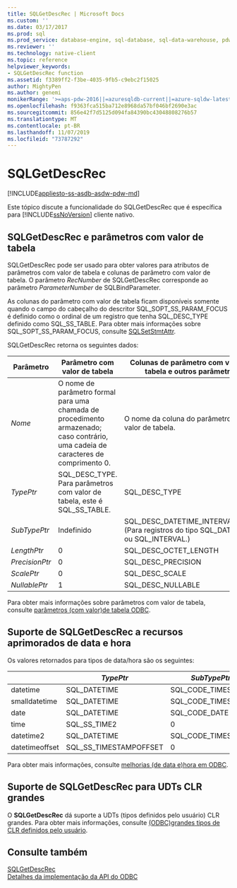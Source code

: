 ```yaml
---
title: SQLGetDescRec | Microsoft Docs
ms.custom: ''
ms.date: 03/17/2017
ms.prod: sql
ms.prod_service: database-engine, sql-database, sql-data-warehouse, pdw
ms.reviewer: ''
ms.technology: native-client
ms.topic: reference
helpviewer_keywords:
- SQLGetDescRec function
ms.assetid: f3389ff2-f3be-4035-9fb5-c9ebc2f15025
author: MightyPen
ms.author: genemi
monikerRange: '>=aps-pdw-2016||=azuresqldb-current||=azure-sqldw-latest||>=sql-server-2016||=sqlallproducts-allversions||>=sql-server-linux-2017||=azuresqldb-mi-current'
ms.openlocfilehash: f9363fca515ba712e8968da57bf046bf2690e3ac
ms.sourcegitcommit: 856e42f7d5125d094fa84390bc43048808276b57
ms.translationtype: MT
ms.contentlocale: pt-BR
ms.lasthandoff: 11/07/2019
ms.locfileid: "73787292"
---
```

# <a name="sqlgetdescrec"></a>SQLGetDescRec
[!INCLUDE[appliesto-ss-asdb-asdw-pdw-md](../../includes/appliesto-ss-asdb-asdw-pdw-md.md)]

  Este tópico discute a funcionalidade do SQLGetDescRec que é específica para [!INCLUDE[ssNoVersion](../../includes/ssnoversion-md.md)] cliente nativo.  
  
## <a name="sqlgetdescrec-and-table-valued-parameters"></a>SQLGetDescRec e parâmetros com valor de tabela  
 SQLGetDescRec pode ser usado para obter valores para atributos de parâmetros com valor de tabela e colunas de parâmetro com valor de tabela. O parâmetro *RecNumber* de SQLGetDescRec corresponde ao parâmetro *ParameterNumber* de SQLBindParameter.  
  
 As colunas do parâmetro com valor de tabela ficam disponíveis somente quando o campo do cabeçalho do descritor SQL_SOPT_SS_PARAM_FOCUS é definido como o ordinal de um registro que tenha SQL_DESC_TYPE definido como SQL_SS_TABLE. Para obter mais informações sobre SQL_SOPT_SS_PARAM_FOCUS, consulte [SQLSetStmtAttr](../../relational-databases/native-client-odbc-api/sqlsetstmtattr.md).  
  
 SQLGetDescRec retorna os seguintes dados:  
  
|Parâmetro|Parâmetro com valor de tabela|Colunas de parâmetro com valor de tabela e outros parâmetros|  
|---------------|-----------------------------|----------------------------------------------------------|  
|*Nome*|O nome de parâmetro formal para uma chamada de procedimento armazenado; caso contrário, uma cadeia de caracteres de comprimento 0.|O nome da coluna do parâmetro com valor de tabela.|  
|*TypePtr*|SQL_DESC_TYPE. Para parâmetros com valor de tabela, este é SQL_SS_TABLE.|SQL_DESC_TYPE|  
|*SubTypePtr*|Indefinido|SQL_DESC_DATETIME_INTERVAL_CODE (Para registros do tipo SQL_DATETIME ou SQL_INTERVAL.)|  
|*LengthPtr*|0|SQL_DESC_OCTET_LENGTH|  
|*PrecisionPtr*|0|SQL_DESC_PRECISION|  
|*ScalePtr*|0|SQL_DESC_SCALE|  
|*NullablePtr*|1|SQL_DESC_NULLABLE|  
  
 Para obter mais informações sobre parâmetros com valor de tabela, consulte [parâmetros &#40;com valor&#41;de tabela ODBC](../../relational-databases/native-client-odbc-table-valued-parameters/table-valued-parameters-odbc.md).  
  
## <a name="sqlgetdescrec-support-for-enhanced-date-and-time-features"></a>Suporte de SQLGetDescRec a recursos aprimorados de data e hora  
 Os valores retornados para tipos de data/hora são os seguintes:  
  
||*TypePtr*|*SubTypePtr*|*LengthPtr*|*PrecisionPtr*|*ScalePtr*|  
|-|---------------|------------------|-----------------|--------------------|----------------|  
|datetime|SQL_DATETIME|SQL_CODE_TIMESTAMP|4|3|3|  
|smalldatetime|SQL_DATETIME|SQL_CODE_TIMESTAMP|8|0|0|  
|date|SQL_DATETIME|SQL_CODE_DATE|6|0|0|  
|time|SQL_SS_TIME2|0|10|0..7|0..7|  
|datetime2|SQL_DATETIME|SQL_CODE_TIMESTAMP|16|0..7|0..7|  
|datetimeoffset|SQL_SS_TIMESTAMPOFFSET|0|20|0..7|0..7|  
  
 Para obter mais informações, consulte [melhorias &#40;de data e&#41;hora em ODBC](../../relational-databases/native-client-odbc-date-time/date-and-time-improvements-odbc.md).  
  
## <a name="sqlgetdescrec-support-for-large-clr-udts"></a>Suporte de SQLGetDescRec para UDTs CLR grandes  
 O **SQLGetDescRec** dá suporte a UDTs (tipos definidos pelo usuário) CLR grandes. Para obter mais informações, consulte [ &#40;ODBC&#41;grandes tipos de CLR definidos pelo usuário](../../relational-databases/native-client/odbc/large-clr-user-defined-types-odbc.md).  
  
## <a name="see-also"></a>Consulte também  
   [SQLGetDescRec](https://go.microsoft.com/fwlink/?LinkId=80707)  
 [Detalhes da implementação da API do ODBC](../../relational-databases/native-client-odbc-api/odbc-api-implementation-details.md)  
  
  
